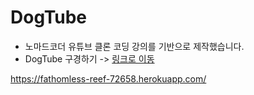 # DogTube

- 노마드코더 유튜브 클론 코딩 강의를 기반으로 제작했습니다.
- DogTube 구경하기 -> [링크로 이동](https://fathomless-reef-72658.herokuapp.com/)


https://fathomless-reef-72658.herokuapp.com/
